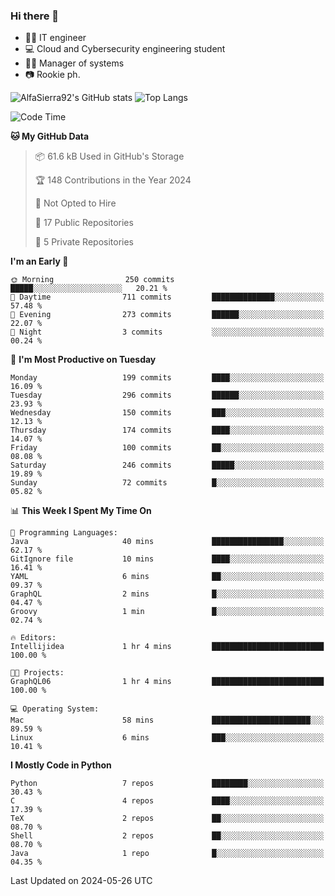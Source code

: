 ### Hi there 👋
- 👨‍💻 IT engineer
- 💻 Cloud and Cybersecurity engineering student
- 👨‍💼 Manager of systems
- 📷 Rookie ph.


![AlfaSierra92's GitHub stats](https://github-readme-stats.vercel.app/api?username=AlfaSierra92&theme=nord)
![Top Langs](https://github-readme-stats.vercel.app/api/top-langs/?username=AlfaSierra92&theme=nord&layout=compact)

<!--START_SECTION:waka-->
![Code Time](http://img.shields.io/badge/Code%20Time-114%20hrs%202%20mins-blue)

**🐱 My GitHub Data** 

> 📦 61.6 kB Used in GitHub's Storage 
 > 
> 🏆 148 Contributions in the Year 2024
 > 
> 🚫 Not Opted to Hire
 > 
> 📜 17 Public Repositories 
 > 
> 🔑 5 Private Repositories 
 > 
**I'm an Early 🐤** 

```text
🌞 Morning                250 commits         █████░░░░░░░░░░░░░░░░░░░░   20.21 % 
🌆 Daytime                711 commits         ██████████████░░░░░░░░░░░   57.48 % 
🌃 Evening                273 commits         ██████░░░░░░░░░░░░░░░░░░░   22.07 % 
🌙 Night                  3 commits           ░░░░░░░░░░░░░░░░░░░░░░░░░   00.24 % 
```
📅 **I'm Most Productive on Tuesday** 

```text
Monday                   199 commits         ████░░░░░░░░░░░░░░░░░░░░░   16.09 % 
Tuesday                  296 commits         ██████░░░░░░░░░░░░░░░░░░░   23.93 % 
Wednesday                150 commits         ███░░░░░░░░░░░░░░░░░░░░░░   12.13 % 
Thursday                 174 commits         ████░░░░░░░░░░░░░░░░░░░░░   14.07 % 
Friday                   100 commits         ██░░░░░░░░░░░░░░░░░░░░░░░   08.08 % 
Saturday                 246 commits         █████░░░░░░░░░░░░░░░░░░░░   19.89 % 
Sunday                   72 commits          █░░░░░░░░░░░░░░░░░░░░░░░░   05.82 % 
```


📊 **This Week I Spent My Time On** 

```text
💬 Programming Languages: 
Java                     40 mins             ████████████████░░░░░░░░░   62.17 % 
GitIgnore file           10 mins             ████░░░░░░░░░░░░░░░░░░░░░   16.41 % 
YAML                     6 mins              ██░░░░░░░░░░░░░░░░░░░░░░░   09.37 % 
GraphQL                  2 mins              █░░░░░░░░░░░░░░░░░░░░░░░░   04.47 % 
Groovy                   1 min               █░░░░░░░░░░░░░░░░░░░░░░░░   02.74 % 

🔥 Editors: 
Intellijidea             1 hr 4 mins         █████████████████████████   100.00 % 

🐱‍💻 Projects: 
GraphQL06                1 hr 4 mins         █████████████████████████   100.00 % 

💻 Operating System: 
Mac                      58 mins             ██████████████████████░░░   89.59 % 
Linux                    6 mins              ███░░░░░░░░░░░░░░░░░░░░░░   10.41 % 
```

**I Mostly Code in Python** 

```text
Python                   7 repos             ████████░░░░░░░░░░░░░░░░░   30.43 % 
C                        4 repos             ████░░░░░░░░░░░░░░░░░░░░░   17.39 % 
TeX                      2 repos             ██░░░░░░░░░░░░░░░░░░░░░░░   08.70 % 
Shell                    2 repos             ██░░░░░░░░░░░░░░░░░░░░░░░   08.70 % 
Java                     1 repo              █░░░░░░░░░░░░░░░░░░░░░░░░   04.35 % 
```




 Last Updated on 2024-05-26 UTC
<!--END_SECTION:waka-->

<!--
**AlfaSierra92/AlfaSierra92** is a ✨ _special_ ✨ repository because its `README.md` (this file) appears on your GitHub profile.

Here are some ideas to get you started:

- 🔭 I’m currently working on ...
- 🌱 I’m currently learning ...
- 👯 I’m looking to collaborate on ...
- 🤔 I’m looking for help with ...
- 💬 Ask me about ...
- 📫 How to reach me: ...
- 😄 Pronouns: ...
- ⚡ Fun fact: ...
-->
